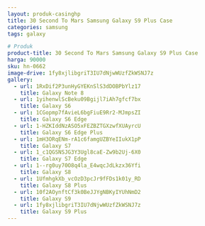 ```yaml
---
layout: produk-casinghp
title: 30 Second To Mars Samsung Galaxy S9 Plus Case
categories: samsung
tags: galaxy

# Produk
product-title: 30 Second To Mars Samsung Galaxy S9 Plus Case
harga: 90000
sku: hn-0662
image-drive: 1fy8xjlibgriT3IU7dNjwWUzfZkWSNJ7z
gallery:
  - url: 1RxDif2P3unHyGYEKnSlS3dDOBPbYlz17
    title: Galaxy Note 8
  - url: 1yihenwlScBeku09Bgijl7iAh7gfcf7bx
    title: Galaxy S6
  - url: 1CGopmp7fAvieL6bgFiuE9Rr2-MJmpsZI
    title: Galaxy S6 Edge
  - url: 1-HZKIddNzASO5xFEZBZTGXzwfXUAyrcU
    title: Galaxy S6 Edge Plus
  - url: 1mH3ORqENm-rA1c6famgUZBYeIIukX1pP
    title: Galaxy S7
  - url: 1_c1QGSNSJG3Y3Ugl8caE-Zw9b2Uj-6X0
    title: Galaxy S7 Edge
  - url: 1--rg0uy70O8q4la_E4wqcJdLkzx36Yfi
    title: Galaxy S8
  - url: 1UfmhgkXb_vcOzD3pcJr9fFDs1k01y_RD
    title: Galaxy S8 Plus
  - url: 10f2AOynftCf3k0BeJJYgNBKyIYUhNmD2
    title: Galaxy S9
  - url: 1fy8xjlibgriT3IU7dNjwWUzfZkWSNJ7z
    title: Galaxy S9 Plus
---
```

